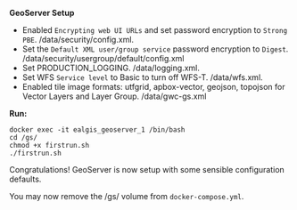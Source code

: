 **GeoServer Setup**

- Enabled `Encrypting web UI URLs` and set password encryption to `Strong PBE`. /data/security/config.xml.
- Set the `Default XML user/group service` password encryption to `Digest`. /data/security/usergroup/default/config.xml
- Set PRODUCTION_LOGGING. /data/logging.xml.
- Set WFS `Service level` to Basic to turn off WFS-T. /data/wfs.xml.
- Enabled tile image formats: utfgrid, apbox-vector, geojson, topojson for Vector Layers and Layer Group. /data/gwc-gs.xml

**Run:**

```
docker exec -it ealgis_geoserver_1 /bin/bash
cd /gs/
chmod +x firstrun.sh
./firstrun.sh
```

Congratulations! GeoServer is now setup with some sensible configuration defaults.

You may now remove the /gs/ volume from `docker-compose.yml`.